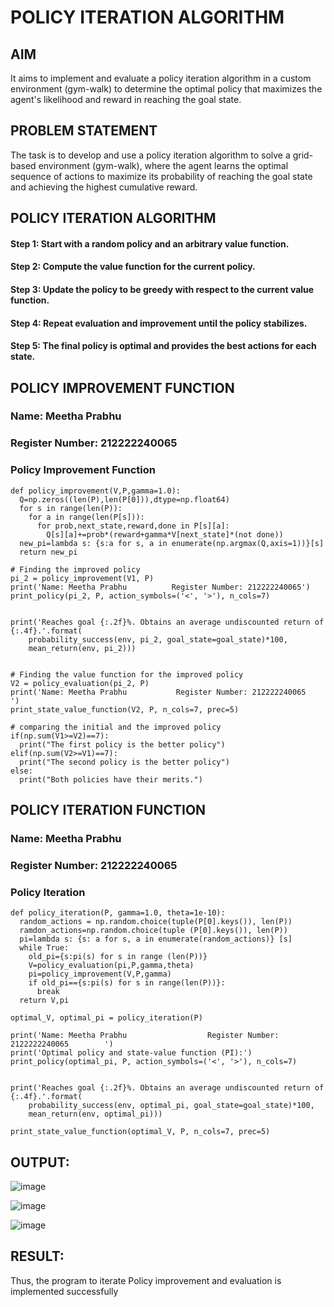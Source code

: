 # POLICY ITERATION ALGORITHM

## AIM
It aims to implement and evaluate a policy iteration algorithm in a custom environment (gym-walk) to determine the optimal policy that maximizes the agent's likelihood and reward in reaching the goal state.

## PROBLEM STATEMENT
The task is to develop and use a policy iteration algorithm to solve a grid-based environment (gym-walk), where the agent learns the optimal sequence of actions to maximize its probability of reaching the goal state and achieving the highest cumulative reward.

## POLICY ITERATION ALGORITHM
#### Step 1: Start with a random policy and an arbitrary value function.
#### Step 2: Compute the value function for the current policy.
#### Step 3: Update the policy to be greedy with respect to the current value function.
#### Step 4: Repeat evaluation and improvement until the policy stabilizes.
#### Step 5: The final policy is optimal and provides the best actions for each state.

## POLICY IMPROVEMENT FUNCTION
### Name: Meetha Prabhu
### Register Number: 212222240065

### Policy Improvement Function
```
def policy_improvement(V,P,gamma=1.0):
  Q=np.zeros((len(P),len(P[0])),dtype=np.float64)
  for s in range(len(P)):
    for a in range(len(P[s])):
      for prob,next_state,reward,done in P[s][a]:
        Q[s][a]+=prob*(reward+gamma*V[next_state]*(not done))
  new_pi=lambda s: {s:a for s, a in enumerate(np.argmax(Q,axis=1))}[s]
  return new_pi

# Finding the improved policy
pi_2 = policy_improvement(V1, P)
print('Name: Meetha Prabhu          Register Number: 212222240065')
print_policy(pi_2, P, action_symbols=('<', '>'), n_cols=7)


print('Reaches goal {:.2f}%. Obtains an average undiscounted return of {:.4f}.'.format(
    probability_success(env, pi_2, goal_state=goal_state)*100,
    mean_return(env, pi_2)))


# Finding the value function for the improved policy
V2 = policy_evaluation(pi_2, P)
print('Name: Meetha Prabhu           Register Number: 212222240065     ')
print_state_value_function(V2, P, n_cols=7, prec=5)

# comparing the initial and the improved policy
if(np.sum(V1>=V2)==7):
  print("The first policy is the better policy")
elif(np.sum(V2>=V1)==7):
  print("The second policy is the better policy")
else:
  print("Both policies have their merits.")
```

## POLICY ITERATION FUNCTION
### Name:  Meetha Prabhu
### Register Number: 212222240065

### Policy Iteration
```
def policy_iteration(P, gamma=1.0, theta=1e-10):
  random_actions = np.random.choice(tuple(P[0].keys()), len(P))
  ramdon_actions=np.random.choice(tuple (P[0].keys()), len(P))
  pi=lambda s: {s: a for s, a in enumerate(random_actions)} [s]
  while True:
    old_pi={s:pi(s) for s in range (len(P))}
    V=policy_evaluation(pi,P,gamma,theta)
    pi=policy_improvement(V,P,gamma)
    if old_pi=={s:pi(s) for s in range(len(P))}:
      break
  return V,pi

optimal_V, optimal_pi = policy_iteration(P)

print('Name: Meetha Prabhu                  Register Number: 2122222240065        ')
print('Optimal policy and state-value function (PI):')
print_policy(optimal_pi, P, action_symbols=('<', '>'), n_cols=7)


print('Reaches goal {:.2f}%. Obtains an average undiscounted return of {:.4f}.'.format(
    probability_success(env, optimal_pi, goal_state=goal_state)*100,
    mean_return(env, optimal_pi)))

print_state_value_function(optimal_V, P, n_cols=7, prec=5)
```

## OUTPUT:
![image](https://github.com/user-attachments/assets/6ccd57a7-21b4-4699-ad97-34e915530921)

![image](https://github.com/user-attachments/assets/c33168e2-2f60-48e5-aa49-bc79204253f7)

![image](https://github.com/user-attachments/assets/e296bf63-e609-44ed-8319-ec8eb8be27ff)



## RESULT:
Thus, the program to iterate Policy improvement and evaluation is implemented successfully
